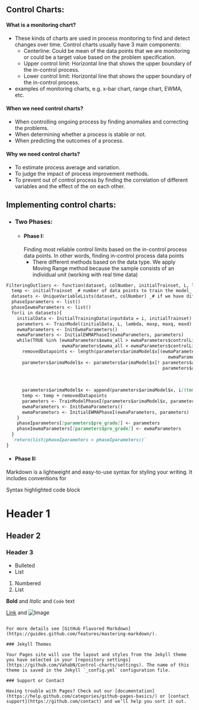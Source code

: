 ## Control Charts:

#### What is a monitoring chart? 
-  These kinds of charts are used in process monitoring to find and detect changes over time. Control charts usually have 3 main components:
    -  Centerline: Could be mean of the data points that we are monitoring or could be a target value based on the problem specification. 
    -  Upper control limit: Horizontal line that shows the upper boundary of the in-control process.
    -  Lower control limit: Horizontal line that shows the upper boundary of the in-control process.
-  examples of monitoring charts, e.g. x-bar chart, range chart, EWMA, etc.
#### When we need control charts?
- When controlling ongoing process by finding anomalies and correcting the problems.
- When determining whether a process is stable or not.
- When predicting the outcomes of a process.
#### Why we need control charts?
- To estimate process average and variation. 
- To judge the impact of process improvement methods.
- To prevent out of control process by finding the correlation of different variables and the effect of the on each other. 


## Implementing control charts:
- ### Two Phases:
    - #### Phase I:
        Finding most reliable control limits based on the in-control process data points. In other words, finding in-control process data points   
        - There different methods based on the data type. We apply Moving Range method because the sample consists of an individual unit (working with real time data)
```markdown
FilteringOutliers <- function(dataset, colNumber, initialTrainset, L, lambda, maxp, maxq, maxd) {
  temp <- initialTrainset _# number of data points to train the model_
  datasets <- UniqueVariableLists(dataset, colNumber) _# if we have different variables in data set we seperet data based on those variables_
  phaseIparameters <- list()
  phaseIewmaParameters <- list()
  for(i in datasets){
    initialData <- InitialTrainingData(inputdata = i, initialTrainset)
    parameters <- TrainModel(initialData, L, lambda, maxp, maxq, maxd)
    ewmaParameters <- InitEwmaParameters()
    ewmaParameters <- InitialEWMAPhaseI(ewmaParameters, parameters)
    while(TRUE %in% (ewmaParameters$ewma_all > ewmaParameters$controlLimits$ucl_n1 | 
                     ewmaParameters$ewma_all < ewmaParameters$controlLimits$lcl_n1)) {  
      removedDatapoints <- length(parameters$arimaModel$x[(ewmaParameters$ewma_all > ewmaParameters$controlLimits$ucl_n1 |
                                                             ewmaParameters$ewma_all < ewmaParameters$controlLimits$lcl_n1)])
      parameters$arimaModel$x <- parameters$arimaModel$x[! parameters$arimaModel$x %in% 
                                                           parameters$arimaModel$x[(ewmaParameters$ewma_all > 
                                                                                      ewmaParameters$controlLimits$ucl_n1 | 
                                                                                      ewmaParameters$ewma_all < 
                                                                                      ewmaParameters$controlLimits$lcl_n1)]]
      parameters$arimaModel$x <- append(parameters$arimaModel$x, i[(temp + 1):(temp + removedDatapoints),2])
      temp <- temp + removedDatapoints
      parameters <- TrainModelPhaseI(parameters$arimaModel$x, parameters$pre_grade, L, lambda, maxp, maxq, maxd)
      ewmaParameters <- InitEwmaParameters()
      ewmaParameters <- InitialEWMAPhaseI(ewmaParameters, parameters)
    }
    phaseIparameters[[parameters$pre_grade]] <- parameters
    phaseIewmaParameters[[parameters$pre_grade]] <- ewmaParameters
  }
  `return(list(phaseIparameters = phaseIparameters))`
}
```

   - #### Phase II:
Markdown is a lightweight and easy-to-use syntax for styling your writing. It includes conventions for


Syntax highlighted code block

# Header 1
## Header 2
### Header 3

- Bulleted
- List

1. Numbered
2. List

**Bold** and _Italic_ and `Code` text

[Link](url) and ![Image](src)
```

For more details see [GitHub Flavored Markdown](https://guides.github.com/features/mastering-markdown/).

### Jekyll Themes

Your Pages site will use the layout and styles from the Jekyll theme you have selected in your [repository settings](https://github.com/VahabN/Control-charts/settings). The name of this theme is saved in the Jekyll `_config.yml` configuration file.

### Support or Contact

Having trouble with Pages? Check out our [documentation](https://help.github.com/categories/github-pages-basics/) or [contact support](https://github.com/contact) and we’ll help you sort it out.
